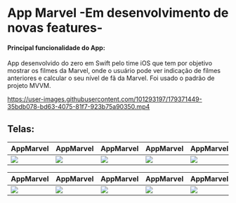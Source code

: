 # App Marvel -Em desenvolvimento de novas features-

#### Principal funcionalidade do App: 

App desenvolvido do zero em Swift pelo time iOS que tem por objetivo mostrar os filmes da Marvel, onde o usuário pode ver indicação de filmes anteriores e calcular o seu nível de fã da Marvel.  Foi usado o padrão de projeto MVVM.




https://user-images.githubusercontent.com/101293197/179371449-35bdb078-bd63-4075-81f7-923b75a90350.mp4




## Telas:

AppMarvel | AppMarvel | AppMarvel | AppMarvel | AppMarvel
---|---|---|---|---|
<img src="https://github.com/Giselleandrade/APP-Filmes-da-Marvel-/blob/main/%23Imagens/01.png"> | <img src="https://github.com/Giselleandrade/APP-Filmes-da-Marvel-/blob/main/%23Imagens/11.png"> | <img src="https://github.com/Giselleandrade/APP-Filmes-da-Marvel-/blob/main/%23Imagens/02.png"> | <img src="https://github.com/Giselleandrade/APP-Filmes-da-Marvel-/blob/main/%23Imagens/03.png"> | <img src="https://github.com/Giselleandrade/APP-Filmes-da-Marvel-/blob/main/%23Imagens/04.png">

AppMarvel | AppMarvel | AppMarvel | AppMarvel | AppMarvel
---|---|---|---|---|
<img src="https://github.com/Giselleandrade/APP-Filmes-da-Marvel-/blob/main/%23Imagens/05.png"> | <img src="https://github.com/Giselleandrade/APP-Filmes-da-Marvel-/blob/main/%23Imagens/06.png"> | <img src="https://github.com/Giselleandrade/APP-Filmes-da-Marvel-/blob/main/%23Imagens/07.png"> | <img src="https://github.com/Giselleandrade/APP-Filmes-da-Marvel-/blob/main/%23Imagens/08.png"> | <img src="https://github.com/Giselleandrade/APP-Filmes-da-Marvel-/blob/main/%23Imagens/09.png">
  


